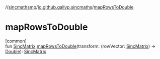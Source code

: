 //[sincmathsmp](../../index.md)/[io.github.gallvp.sincmaths](index.md)/[mapRowsToDouble](map-rows-to-double.md)

# mapRowsToDouble

[common]\
fun [SincMatrix](-sinc-matrix/index.md).[mapRowsToDouble](map-rows-to-double.md)(transform: (rowVector: [SincMatrix](-sinc-matrix/index.md)) -&gt; [Double](https://kotlinlang.org/api/latest/jvm/stdlib/kotlin/-double/index.html)): [SincMatrix](-sinc-matrix/index.md)
